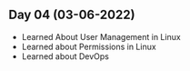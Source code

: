 ## Day 04 (03-06-2022)
- Learned About User Management in Linux
- Learned about Permissions in Linux
- Learned about DevOps
